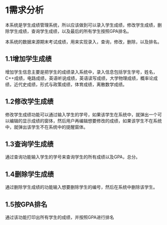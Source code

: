 # 1需求分析

本系统是学生成绩管理系统，所以应该做到可以录入学生成绩，修改学生成绩，删除学生成绩，查询学生成绩，以及最后的所有学生按照GPA排名。

本系统的数据来源期末考试成绩，用来实现录入，查询，修改，删除，以及排名。

## 1.1增加学生成绩

增加学生信息主要是把学生的成绩录入系统中，录入信息包括学生学号，姓名，C++成绩，电路成绩，英语听说成绩，英语读写成绩，大学物理成绩，概率论成绩，近代史成绩，形式与政策成绩，体育成绩，离散数学成绩。

## 1.2修改学生成绩

修改学生成绩功能可以通过输入学生的学号，如果该学生在系统中，就弹出一个可以编辑的显示成绩的窗体，然后用户再编辑想要修改的成绩，如果该学生不在系统中，就弹出该学生不在系统中的提醒窗体。

## 1.3查询学生成绩

通过查询功能输入学生的学号来查询学生的所有成绩以及GPA，总分。

## 1.4删除学生成绩

通过删除学生成绩的功能输入想要删除学生的编号，然后在系统中删除该学生。

## 1.5按GPA排名

通过该功能打印出所有学生的成绩，并按照GPA进行排名
